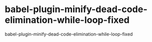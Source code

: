 # babel-plugin-minify-dead-code-elimination-while-loop-fixed
babel-plugin-minify-dead-code-elimination-while-loop-fixed
